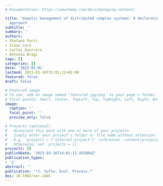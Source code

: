 ```yaml
---
# Documentation: https://wowchemy.com/docs/managing-content/

title: 'Osmotic management of distributed complex systems: A declarative decentralised
  approach'
subtitle: ''
summary: ''
authors:
- Stefano Forti
- Isaac Lera
- Carlos Guerrero
- Antonio Brogi
tags: []
categories: []
date: '2022-01-01'
lastmod: 2023-03-16T15:01:12+01:00
featured: false
draft: false

# Featured image
# To use, add an image named `featured.jpg/png` to your page's folder.
# Focal points: Smart, Center, TopLeft, Top, TopRight, Left, Right, BottomLeft, Bottom, BottomRight.
image:
  caption: ''
  focal_point: ''
  preview_only: false

# Projects (optional).
#   Associate this post with one or more of your projects.
#   Simply enter your project's folder or file name without extension.
#   E.g. `projects = ["internal-project"]` references `content/project/deep-learning/index.md`.
#   Otherwise, set `projects = []`.
projects: []
publishDate: '2023-03-16T14:01:11.455804Z'
publication_types:
- '2'
abstract: ''
publication: '*J. Softw. Evol. Process.*'
doi: 10.1002/smr.2405
---
```

